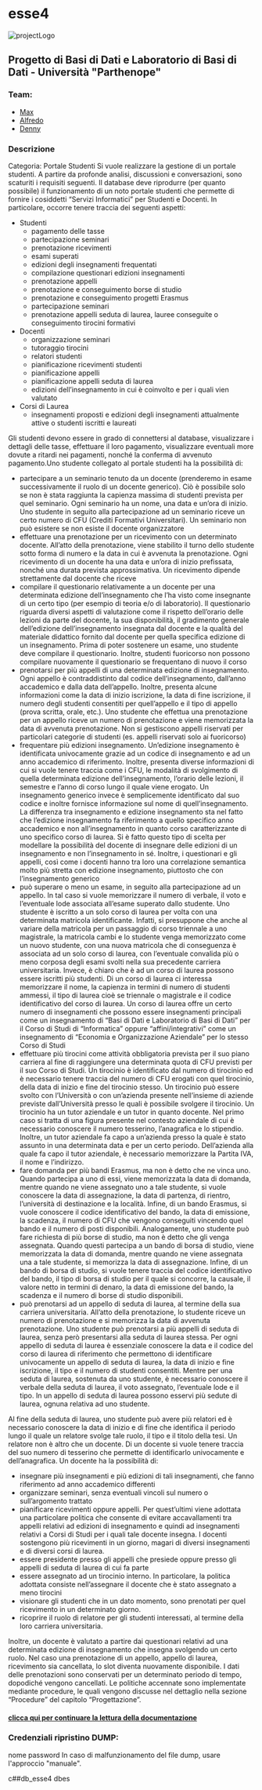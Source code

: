 # esse4
![projectLogo](https://github.com/dennewbie/esse4/blob/main/documentazione/img.png)
## Progetto di Basi di Dati e Laboratorio di Basi di Dati - Università "Parthenope"

### Team: 
- [Max](https://github.com/gomax22)
- [Alfredo](https://github.com/mungowz)
- [Denny](https://github.com/dennewbie)

### Descrizione 
Categoria: Portale Studenti
Si vuole realizzare la gestione di un portale studenti. A partire da profonde analisi, discussioni e conversazioni, sono scaturiti i requisiti seguenti. Il database deve riprodurre (per quanto possibile) il funzionamento di un noto portale studenti che permette di fornire i cosiddetti “Servizi Informatici” per Studenti e Docenti. In particolare, occorre tenere traccia dei seguenti aspetti:
- Studenti
	- pagamento delle tasse
	- partecipazione seminari
	- prenotazione ricevimenti
	- esami superati
	- edizioni degli insegnamenti frequentati
	- compilazione questionari edizioni insegnamenti
	- prenotazione appelli
	- prenotazione e conseguimento borse di studio
	- prenotazione e conseguimento progetti Erasmus
	- partecipazione seminari
	- prenotazione appelli seduta di laurea, lauree conseguite o conseguimento tirocini formativi
- Docenti
	- organizzazione seminari
	- tutoraggio tirocini
	- relatori studenti
	- pianificazione ricevimenti studenti
	- pianificazione appelli
	- pianificazione appelli seduta di laurea
	- edizioni dell’insegnamento in cui è coinvolto e per i quali vien valutato
- Corsi di Laurea
	- insegnamenti proposti e edizioni degli insegnamenti attualmente attive o studenti iscritti e laureati


Gli studenti devono essere in grado di connettersi al database, visualizzare i dettagli delle tasse, effettuare il loro pagamento, visualizzare eventuali more dovute a ritardi nei pagamenti, nonché la conferma di avvenuto pagamento.Uno studente collegato al portale studenti ha la possibilità di:

- partecipare a un seminario tenuto da un docente (prenderemo in esame successivamente il ruolo di un docente generico). Ciò è possibile solo se non è stata raggiunta la capienza massima di studenti prevista per quel seminario. Ogni seminario ha un nome, una data e un’ora di inizio. Uno studente in seguito alla partecipazione ad un seminario riceve un certo numero di CFU (Crediti Formativi Universitari). Un seminario non può esistere se non esiste il docente organizzatore
- effettuare una prenotazione per un ricevimento con un determinato docente. All’atto della prenotazione, viene stabilito il turno dello studente sotto forma di numero e la data
in cui è avvenuta la prenotazione. Ogni ricevimento di un docente ha una data e un’ora di inizio prefissata, nonché una durata prevista approssimativa. Un ricevimento dipende strettamente dal docente che riceve
- compilare il questionario relativamente a un docente per una determinata edizione dell’insegnamento che l’ha visto come insegnante di un certo tipo (per esempio di teoria e/o di laboratorio). Il questionario riguarda diversi aspetti di valutazione come il rispetto dell’orario delle lezioni da parte del docente, la sua disponibilità, il gradimento generale dell’edizione dell’insegnamento insegnata dal docente e la qualità del materiale didattico fornito dal docente per quella specifica edizione di un insegnamento. Prima di poter sostenere un esame, uno studente deve compilare il questionario. Inoltre, studenti fuoricorso non possono compilare nuovamente il questionario se frequentano di nuovo il corso
- prenotarsi per più appelli di una determinata edizione di insegnamento. Ogni appello è contraddistinto dal codice dell’insegnamento, dall’anno accademico e dalla data dell’appello. Inoltre, presenta alcune informazioni come la data di inizio iscrizione, la data di fine iscrizione, il numero degli studenti consentiti per quell’appello e il tipo di appello (prova scritta, orale, etc.). Uno studente che effettua una prenotazione per un appello riceve un numero di prenotazione e viene memorizzata la data di avvenuta prenotazione. Non si gestiscono appelli riservati per particolari categorie di studenti (es. appelli riservati solo ai fuoricorso)
- frequentare più edizioni insegnamento. Un’edizione insegnamento è identificata univocamente grazie ad un codice di insegnamento e ad un anno accademico di riferimento. Inoltre, presenta diverse informazioni di cui si vuole tenere traccia come i CFU, le modalità di svolgimento di quella determinata edizione dell’insegnamento, l’orario delle lezioni, il semestre e l’anno di corso lungo il quale viene erogato. Un insegnamento generico invece è semplicemente identificato dal suo codice e inoltre fornisce informazione sul nome di quell’insegnamento. La differenza tra insegnamento e edizione insegnamento sta nel fatto che l’edizione insegnamento fa riferimento a quello specifico anno accademico e non all’insegnamento in quanto corso caratterizzante di uno specifico corso di laurea. Si è fatto questo tipo di scelta per modellare la possibilità del docente di insegnare delle edizioni di un insegnamento e non l’insegnamento in sé. Inoltre, i questionari e gli appelli, così come i docenti hanno tra loro una correlazione semantica molto più stretta con edizione insegnamento, piuttosto che con l’insegnamento generico
- può superare o meno un esame, in seguito alla partecipazione ad un appello. In tal caso si vuole memorizzare il numero di verbale, il voto e l’eventuale lode associata all’esame superato dallo studente. Uno studente è iscritto a un solo corso di laurea per volta con una determinata matricola identificante. Infatti, si presuppone che anche al variare della matricola per un passaggio di corso triennale a uno magistrale, la matricola cambi e lo studente venga memorizzato come un nuovo studente, con una nuova matricola che di conseguenza è associata ad un solo corso di laurea, con l’eventuale convalida più o meno corposa degli esami svolti nella sua precedente carriera universitaria. Invece, è chiaro che è ad un corso di laurea possono essere iscritti più studenti. Di un corso di laurea ci interessa memorizzare il nome, la capienza in termini di numero di studenti ammessi, il tipo di laurea cioè se triennale o magistrale e il codice identificativo del corso di laurea. Un corso di laurea offre un certo numero di insegnamenti che possono essere insegnamenti principali come un insegnamento di “Basi di Dati e Laboratorio di Basi di Dati” per il Corso di Studi di “Informatica” oppure “affini/integrativi” come un insegnamento di “Economia e Organizzazione Aziendale” per lo stesso Corso di Studi
- effettuare più tirocini come attività obbligatoria prevista per il suo piano carriera al fine di raggiungere una determinata quota di CFU previsti per il suo Corso di Studi. Un tirocinio è identificato dal numero di tirocinio ed è necessario tenere traccia del numero di CFU erogati con quel tirocinio, della data di inizio e fine del tirocinio stesso. Un tirocinio può essere svolto con l’Università o con un’azienda presente nell’insieme di aziende previste dall’Università presso le quali è possibile svolgere il tirocinio. Un tirocinio ha un tutor aziendale e un tutor in quanto docente. Nel primo caso si tratta di una figura presente nel contesto aziendale di cui è necessario conoscere il numero tesserino, l’anagrafica e lo stipendio. Inoltre, un tutor aziendale fa capo a un’azienda presso la quale è stato assunto in una determinata data e per un certo periodo. Dell’azienda alla quale fa capo il tutor aziendale, è necessario memorizzare la Partita IVA, il nome e l’indirizzo.
- fare domanda per più bandi Erasmus, ma non è detto che ne vinca uno. Quando partecipa a uno di essi, viene memorizzata la data di domanda, mentre quando ne viene assegnato uno a tale studente, si vuole conoscere la data di assegnazione, la data di partenza, di rientro, l’università di destinazione e la località. Infine, di un bando Erasmus, si vuole conoscere il codice identificativo del bando, la data di emissione, la scadenza, il numero di CFU che vengono conseguiti vincendo quel bando e il numero di posti disponibili. Analogamente, uno studente può fare richiesta di più borse di studio, ma non è detto che gli venga assegnata. Quando questi partecipa a un bando di borsa di studio, viene memorizzata la data di domanda, mentre quando ne viene assegnata una a tale studente, si memorizza la data di assegnazione. Infine, di un bando di borsa di studio, si vuole tenere traccia del codice identificativo del bando, il tipo di borsa di studio per il quale si concorre, la causale, il valore netto in termini di denaro, la data di emissione del bando, la scadenza e il numero di borse di studio disponibili.
- può prenotarsi ad un appello di seduta di laurea, al termine della sua carriera universitaria. All’atto della prenotazione, lo studente riceve un numero di prenotazione e si memorizza la data di avvenuta prenotazione. Uno studente può prenotarsi a più appelli di seduta di laurea, senza però presentarsi alla seduta di laurea stessa. Per ogni appello di seduta di laurea è essenziale conoscere la data e il codice del corso di laurea di riferimento che permettono di identificare univocamente un appello di seduta di laurea, la data di inizio e fine iscrizione, il tipo e il numero di studenti consentiti. Mentre per una seduta di laurea, sostenuta da uno studente, è necessario conoscere il verbale della seduta di laurea, il voto assegnato, l’eventuale lode e il tipo. In un appello di seduta di laurea possono esservi più sedute di laurea, ognuna relativa ad uno studente.



Al fine della seduta di laurea, uno studente può avere più relatori ed è necessario conoscere la data di inizio e di fine che identifica il periodo lungo il quale un relatore svolge tale ruolo, il tipo e il titolo della tesi. Un relatore non è altro che un docente.
Di un docente si vuole tenere traccia del suo numero di tesserino che permette di identificarlo univocamente e dell’anagrafica.
Un docente ha la possibilità di:
- insegnare più insegnamenti e più edizioni di tali insegnamenti, che fanno riferimento ad anno accademico differenti
- organizzare seminari, senza eventuali vincoli sul numero o sull’argomento trattato
- pianificare ricevimenti oppure appelli. Per quest’ultimi viene adottata una particolare politica che consente di evitare accavallamenti tra appelli relativi ad edizioni di insegnamento e quindi ad insegnamenti relativi a Corsi di Studi per i quali tale docente insegna. I docenti sostengono
più ricevimenti in un giorno, magari di diversi insegnamenti e di diversi corsi di laurea.
- essere presidente presso gli appelli che presiede oppure presso gli appelli di seduta di laurea di
cui fa parte
- essere assegnato ad un tirocinio interno. In particolare, la politica adottata consiste
nell’assegnare il docente che è stato assegnato a meno tirocini
- visionare gli studenti che in un dato momento, sono prenotati per quel ricevimento in un
determinato giorno.
- ricoprire il ruolo di relatore per gli studenti interessati, al termine della loro carriera
universitaria.


Inoltre, un docente è valutato a partire dai questionari relativi ad una determinata edizione di insegnamento che insegna svolgendo un certo ruolo.
Nel caso una prenotazione di un appello, appello di laurea, ricevimento sia cancellata, lo slot diventa nuovamente disponibile. I dati delle prenotazioni sono conservati per un determinato periodo di tempo, dopodiché vengono cancellati. Le politiche accennate sono implementate mediante procedure, le quali vengono discusse nel dettaglio nella sezione “Procedure” del capitolo “Progettazione”.

#### [clicca qui per continuare la lettura della documentazione](https://github.com/dennewbie/esse4/blob/main/documentazione/relazione_progetto_esse4.pdf)

### Credenziali ripristino DUMP:
nome
password
In caso di malfunzionamento del file dump, usare l'approccio "manuale".

c##db_esse4
dbes
